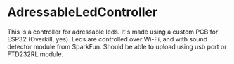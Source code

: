 # AdressableLedController

This is a controller for adressable leds. It's made using a custom PCB for ESP32 (Overkill, yes). Leds are controlled over Wi-Fi, and with sound detector module from SparkFun. Should be able to upload using usb port or FTD232RL module.
